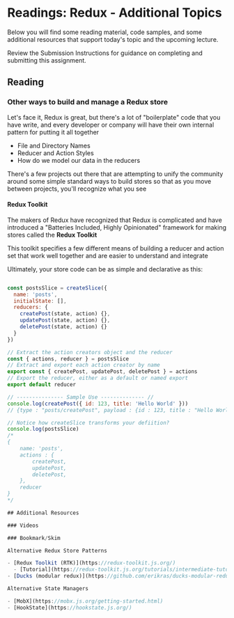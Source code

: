 # Readings: Redux - Additional Topics

Below you will find some reading material, code samples, and some additional resources that support today's topic and the upcoming lecture.

Review the Submission Instructions for guidance on completing and submitting this assignment.

## Reading

### Other ways to build and manage a Redux store

Let's face it, Redux is great, but there's a lot of "boilerplate" code that you have write, and every developer or company will have their own internal pattern for putting it all together

- File and Directory Names
- Reducer and Action Styles
- How do we model our data in the reducers

There's a few projects out there that are attempting to unify the community around some simple standard ways to build stores so that as you move between projects, you'll recognize what you see

#### Redux Toolkit

The makers of Redux have recognized that Redux is complicated and have introduced a "Batteries Included, Highly Opinionated" framework for making stores called the **Redux Toolkit**

This toolkit specifies a few different means of building a reducer and action set that work well together and are easier to understand and integrate

Ultimately, your store code can be as simple and declarative as this:

```javascript

const postsSlice = createSlice({
  name: 'posts',
  initialState: [],
  reducers: {
    createPost(state, action) {},
    updatePost(state, action) {},
    deletePost(state, action) {}
  }
})

// Extract the action creators object and the reducer
const { actions, reducer } = postsSlice
// Extract and export each action creator by name
export const { createPost, updatePost, deletePost } = actions
// Export the reducer, either as a default or named export
export default reducer

// --------------- Sample Use -------------- //
console.log(createPost({ id: 123, title: 'Hello World' }))
// {type : "posts/createPost", payload : {id : 123, title : "Hello World"}}

// Notice how createSlice transforms your defiition?
console.log(postsSlice)
/*
{
    name: 'posts',
    actions : {
        createPost,
        updatePost,
        deletePost,
    },
    reducer
}
*/

## Additional Resources

### Videos

### Bookmark/Skim

Alternative Redux Store Patterns

- [Redux Toolkit (RTK)](https://redux-toolkit.js.org/)
  - [Tutorial](https://redux-toolkit.js.org/tutorials/intermediate-tutorial)
- [Ducks (modular redux)](https://github.com/erikras/ducks-modular-redux)

Alternative State Managers

- [MobX](https://mobx.js.org/getting-started.html)
- [HookState](https://hookstate.js.org/)
